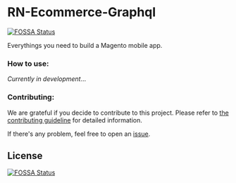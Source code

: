 # RN-Ecommerce-Graphql
[![FOSSA Status](https://app.fossa.com/api/projects/git%2Bgithub.com%2FSimicart%2Frn-ecommerce-graphql.svg?type=shield)](https://app.fossa.com/projects/git%2Bgithub.com%2FSimicart%2Frn-ecommerce-graphql?ref=badge_shield)


Everythings you need to build a Magento mobile app.


### How to use:

_Currently in development_...

### Contributing:

We are grateful if you decide to contribute to this project. Please refer to [the contributing guideline](https://github.com/Simicart/rn-ecommerce-graphql/blob/master/CONTRIBUTING.md) for detailed information.

If there's any problem, feel free to open an [issue](https://github.com/Simicart/rn-ecommerce-graphql/issues).


## License
[![FOSSA Status](https://app.fossa.com/api/projects/git%2Bgithub.com%2FSimicart%2Frn-ecommerce-graphql.svg?type=large)](https://app.fossa.com/projects/git%2Bgithub.com%2FSimicart%2Frn-ecommerce-graphql?ref=badge_large)